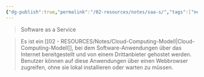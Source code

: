 ```yaml
---
{"dg-publish":true,"permalink":"/02-resources/notes/saa-s/","tags":["netzwerk"],"noteIcon":"","updated":"2025-08-26T16:35:07.000+02:00"}
---
```


> Software as a Service

> Es ist ein [[02 - RESOURCES/Notes/Cloud-Computing-Modell\|Cloud-Computing-Modell]], bei dem Software-Anwendungen über das Internet bereitgestellt und von einem Drittanbieter gehostet werden. Benutzer können auf diese Anwendungen über einen Webbrowser zugreifen, ohne sie lokal installieren oder warten zu müssen.